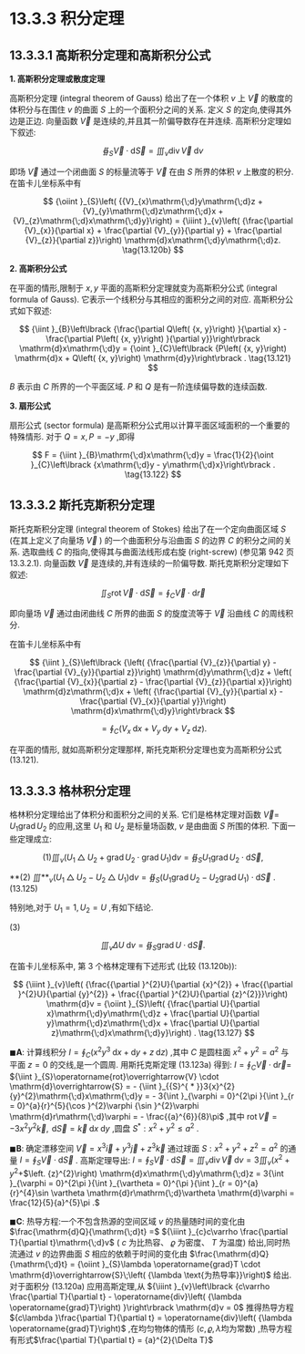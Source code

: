 # 13.3.3 积分定理

## 13.3.3.1 高斯积分定理和高斯积分公式

**1. 高斯积分定理或散度定理**

高斯积分定理 (integral theorem of Gauss) 给出了在一个体积 $v$ 上 $\overrightarrow{V}$ 的散度的体积分与在围住 $v$ 的曲面 $S$ 上的一个面积分之间的关系. 定义 $S$ 的定向,使得其外边是正边. 向量函数 $\overrightarrow{V}$ 是连续的,并且其一阶偏导数存在并连续. 高斯积分定理如下叙述:

$$
{\oiint }_{S}\overrightarrow{V} \cdot  \mathrm{d}\overrightarrow{S} = {\iiint }_{v}\operatorname{div}\overrightarrow{V}\mathrm{\;d}v \tag{13.120a}
$$

即场 $\overrightarrow{V}$ 通过一个闭曲面 $S$ 的标量流等于 $\overrightarrow{V}$ 在由 $S$ 所界的体积 $v$ 上散度的积分. 在笛卡儿坐标系中有

$$
{\oiint }_{S}\left( {{V}_{x}\mathrm{\;d}y\mathrm{\;d}z + {V}_{y}\mathrm{\;d}z\mathrm{\;d}x + {V}_{z}\mathrm{\;d}x\mathrm{\;d}y}\right)  = {\iiint }_{v}\left( {\frac{\partial {V}_{x}}{\partial x} + \frac{\partial {V}_{y}}{\partial y} + \frac{\partial {V}_{z}}{\partial z}}\right) \mathrm{d}x\mathrm{\;d}y\mathrm{\;d}z. \tag{13.120b}
$$

**2. 高斯积分公式**

在平面的情形,限制于 $x, y$ 平面的高斯积分定理就变为高斯积分公式 (integral formula of Gauss). 它表示一个线积分与其相应的面积分之间的对应. 高斯积分公式如下叙述:

$$
{\iint }_{B}\left\lbrack  {\frac{\partial Q\left( {x, y}\right) }{\partial x} - \frac{\partial P\left( {x, y}\right) }{\partial y}}\right\rbrack  \mathrm{d}x\mathrm{\;d}y = {\oint }_{C}\left\lbrack  {P\left( {x, y}\right) \mathrm{d}x + Q\left( {x, y}\right) \mathrm{d}y}\right\rbrack  . \tag{13.121}
$$

$B$ 表示由 $C$ 所界的一个平面区域. $P$ 和 $Q$ 是有一阶连续偏导数的连续函数.

**3. 扇形公式**

扇形公式 (sector formula) 是高斯积分公式用以计算平面区域面积的一个重要的特殊情形. 对于 $Q = x, P =  - y$ ,即得

$$
F = {\iint }_{B}\mathrm{\;d}x\mathrm{\;d}y = \frac{1}{2}{\oint }_{C}\left\lbrack  {x\mathrm{\;d}y - y\mathrm{\;d}x}\right\rbrack  . \tag{13.122}
$$

## 13.3.3.2 斯托克斯积分定理

斯托克斯积分定理 (integral theorem of Stokes) 给出了在一个定向曲面区域 $S$ (在其上定义了向量场 $\overrightarrow{V}$ ) 的一个曲面积分与沿曲面 $S$ 的边界 $C$ 的积分之间的关系. 选取曲线 $C$ 的指向,使得其与曲面法线形成右旋 (right-screw) (参见第 942 页 13.3.2.1). 向量函数 $\overrightarrow{V}$ 是连续的,并有连续的一阶偏导数. 斯托克斯积分定理如下叙述:

$$
{\iint }_{S}\operatorname{rot}\overrightarrow{V} \cdot  \mathrm{d}\overrightarrow{S} = {\oint }_{C}\overrightarrow{V} \cdot  \mathrm{d}\overrightarrow{r} \tag{13.123a}
$$

即向量场 $\overrightarrow{V}$ 通过由闭曲线 $C$ 所界的曲面 $S$ 的旋度流等于 $\overrightarrow{V}$ 沿曲线 $C$ 的周线积分.

在笛卡儿坐标系中有

$$
{\iint }_{S}\left\lbrack  {\left( {\frac{\partial {V}_{z}}{\partial y} - \frac{\partial {V}_{y}}{\partial z}}\right) \mathrm{d}y\mathrm{\;d}z + \left( {\frac{\partial {V}_{x}}{\partial z} - \frac{\partial {V}_{z}}{\partial x}}\right) \mathrm{d}z\mathrm{\;d}x + \left( {\frac{\partial {V}_{y}}{\partial x} - \frac{\partial {V}_{x}}{\partial y}}\right) \mathrm{d}x\mathrm{\;d}y}\right\rbrack
$$

$$
= {\oint }_{C}\left( {{V}_{x}\mathrm{\;d}x + {V}_{y}\mathrm{\;d}y + {V}_{z}\mathrm{\;d}z}\right) . \tag{13.123b}
$$

在平面的情形, 就如高斯积分定理那样, 斯托克斯积分定理也变为高斯积分公式(13.121).

## 13.3.3.3 格林积分定理

格林积分定理给出了体积分和面积分之间的关系. 它们是格林定理对函数 $\overrightarrow{V} =$ ${U}_{1}\operatorname{grad}{U}_{2}$ 的应用,这里 ${U}_{1}$ 和 ${U}_{2}$ 是标量场函数, $v$ 是由曲面 $S$ 所围的体积. 下面一些定理成立:

$$
\text{(1)}{\iiint }_{v}\left( {{U}_{1}\bigtriangleup {U}_{2} + \operatorname{grad}{U}_{2} \cdot  \operatorname{grad}{U}_{1}}\right) \mathrm{d}v = {\oiint }_{S}{U}_{1}\operatorname{grad}{U}_{2} \cdot  \mathrm{d}\overrightarrow{S}\text{,} \tag{13.124}
$$

**(2) ${\iiint** }_{v}\left( {{U}_{1}\bigtriangleup {U}_{2} - {U}_{2}\bigtriangleup {U}_{1}}\right) \mathrm{d}v = {\oiint }_{S}\left( {{U}_{1}\operatorname{grad}{U}_{2} - {U}_{2}\operatorname{grad}{U}_{1}}\right)  \cdot  \mathrm{d}\overrightarrow{S}$ .(13.125)

特别地,对于 ${U}_{1} = 1,{U}_{2} = U$ ,有如下结论.

(3)

$$
{\iiint }_{v}{\Delta U}\mathrm{\;d}v = {\oiint }_{S}\operatorname{grad}U \cdot  \mathrm{d}\overrightarrow{S}. \tag{13.126}
$$

在笛卡儿坐标系中, 第 3 个格林定理有下述形式 (比较 (13.120b)):

$$
{\iiint }_{v}\left( {\frac{{\partial }^{2}U}{\partial {x}^{2}} + \frac{{\partial }^{2}U}{\partial {y}^{2}} + \frac{{\partial }^{2}U}{\partial {z}^{2}}}\right) \mathrm{d}v = {\oiint }_{S}\left( {\frac{\partial U}{\partial x}\mathrm{\;d}y\mathrm{\;d}z + \frac{\partial U}{\partial y}\mathrm{\;d}z\mathrm{\;d}x + \frac{\partial U}{\partial z}\mathrm{\;d}x\mathrm{\;d}y}\right) . \tag{13.127}
$$

$\blacksquare \mathbf{A}$: 计算线积分 $I = {\oint }_{C}\left( {{x}^{2}{y}^{3}\mathrm{\;d}x + \mathrm{d}y + z\mathrm{\;d}z}\right)$ ,其中 $C$ 是圆柱面 ${x}^{2} + {y}^{2} = {a}^{2}$ 与平面 $z = 0$ 的交线,是一个圆周. 用斯托克斯定理 (13.123a) 得到: $I = {\oint }_{C}\overrightarrow{V} \cdot  \mathrm{d}\overrightarrow{r} =$ ${\iint }_{S}\operatorname{rot}\overrightarrow{V} \cdot  \mathrm{d}\overrightarrow{S} =  - {\iint }_{{S}^{ * }}3{x}^{2}{y}^{2}\mathrm{\;d}x\mathrm{\;d}y =  - 3{\int }_{\varphi  = 0}^{2\pi }{\int }_{r = 0}^{a}{r}^{5}{\cos }^{2}\varphi {\sin }^{2}\varphi \mathrm{d}r\mathrm{\;d}\varphi  =  - \frac{{a}^{6}}{8}\pi$ ,其中 $\operatorname{rot}\overrightarrow{V} =  - 3{x}^{2}{y}^{2}\overrightarrow{k},\mathrm{\;d}\overrightarrow{S} = \overrightarrow{k}\mathrm{\;d}x\mathrm{\;d}y$ ,圆盘 ${S}^{ * } : {x}^{2} + {y}^{2} \leq  {a}^{2}$ .

$\blacksquare \mathbf{B}$: 确定漂移空间 $\overrightarrow{V} = {x}^{3}\overrightarrow{i} + {y}^{3}\overrightarrow{j} + {z}^{3}\overrightarrow{k}$ 通过球面 $S : {x}^{2} + {y}^{2} + {z}^{2} = {a}^{2}$ 的通量 $I = {\oint }_{S}\overrightarrow{V} \cdot  \mathrm{d}\overrightarrow{S}$ . 高斯定理导出: $I = {\oint }_{S}\overrightarrow{V} \cdot  \mathrm{d}\overrightarrow{S} = {\iiint }_{v}\operatorname{div}\overrightarrow{V}\mathrm{\;d}v = 3{\iiint }_{v}\left( {{x}^{2} + {y}^{2} + }\right.$$\left. {z}^{2}\right) \mathrm{d}x\mathrm{\;d}y\mathrm{\;d}z = 3{\int }_{\varphi  = 0}^{2\pi }{\int }_{\vartheta  = 0}^{\pi }{\int }_{r = 0}^{a}{r}^{4}\sin \vartheta \mathrm{d}r\mathrm{\;d}\vartheta \mathrm{d}\varphi  = \frac{12}{5}{a}^{5}\pi .$

$\blacksquare \mathbf{C}$: 热导方程:一个不包含热源的空间区域 $v$ 的热量随时间的变化由 $\frac{\mathrm{d}Q}{\mathrm{\;d}t} =$ ${\iiint }_{c}c\varrho \frac{\partial T}{\partial t}\mathrm{\;d}v$ ( $c$ 为比热容、 $\varrho$ 为密度、 $T$ 为温度) 给出,同时热流通过 $v$ 的边界曲面 $S$ 相应的依赖于时间的变化由 $\frac{\mathrm{d}Q}{\mathrm{\;d}t} = {\oiint }_{S}\lambda \operatorname{grad}T \cdot  \mathrm{d}\overrightarrow{S}\;\left( {\lambda \text{为热导率}}\right)$ 给出. 对于面积分 (13.120a) 应用高斯定理,从 ${\iiint }_{v}\left\lbrack  {c\varrho \frac{\partial T}{\partial t} - \operatorname{div}\left( {\lambda \operatorname{grad}T}\right) }\right\rbrack  \mathrm{d}v = 0$ 推得热导方程 ${c\lambda }\frac{\partial T}{\partial t} = \operatorname{div}\left( {\lambda \operatorname{grad}T}\right)$ ,在均匀物体的情形 $\left( {c,\varrho ,\lambda \text{均为常数}}\right)$ ,热导方程有形式$\frac{\partial T}{\partial t} = {a}^{2}{\Delta T}$

